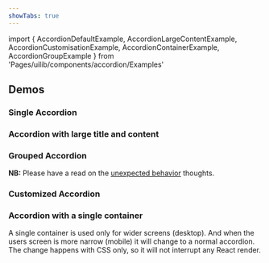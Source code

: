 ```yaml
---
showTabs: true
---
```


import {
AccordionDefaultExample,
AccordionLargeContentExample,
AccordionCustomisationExample,
AccordionContainerExample,
AccordionGroupExample
} from 'Pages/uilib/components/accordion/Examples'

## Demos

### Single Accordion

<AccordionDefaultExample />

### Accordion with large title and content

<AccordionLargeContentExample />

### Grouped Accordion

**NB:** Please have a read on the [unexpected behavior](/uilib/components/accordion/info#unexpected-behavior) thoughts.

<AccordionGroupExample />

### Customized Accordion

<AccordionCustomisationExample />

### Accordion with a single container

A single container is used only for wider screens (desktop). And when the users screen is more narrow (mobile) it will change to a normal accordion. The change happens with CSS only, so it will not interrupt any React render.

<AccordionContainerExample />
